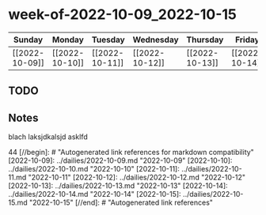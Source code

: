 # week-of-2022-10-09_2022-10-15

| Sunday  | Monday  | Tuesday  | Wednesday  | Thursday  | Friday  | Saturday  |
| ------- | ------- | -------- | ---------- | --------- | ------- | --------- |
| [[2022-10-09]] | [[2022-10-10]] | [[2022-10-11]] | [[2022-10-12]] | [[2022-10-13]] | [[2022-10-14]] | [[2022-10-15]] |

## TODO

## Notes
blach laksjdkalsjd asklfd

44
[//begin]: # "Autogenerated link references for markdown compatibility"
[2022-10-09]: ../dailies/2022-10-09.md "2022-10-09"
[2022-10-10]: ../dailies/2022-10-10.md "2022-10-10"
[2022-10-11]: ../dailies/2022-10-11.md "2022-10-11"
[2022-10-12]: ../dailies/2022-10-12.md "2022-10-12"
[2022-10-13]: ../dailies/2022-10-13.md "2022-10-13"
[2022-10-14]: ../dailies/2022-10-14.md "2022-10-14"
[2022-10-15]: ../dailies/2022-10-15.md "2022-10-15"
[//end]: # "Autogenerated link references"